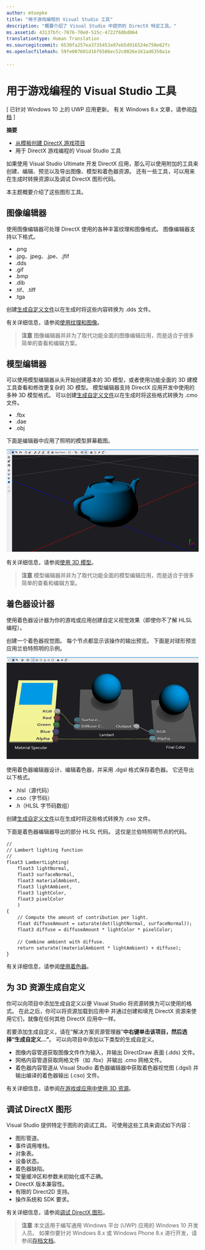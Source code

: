 ```yaml
---
author: mtoepke
title: "用于游戏编程的 Visual Studio 工具"
description: "概要介绍了 Visual Studio 中提供的 DirectX 特定工具。"
ms.assetid: 43137bfc-7876-70e0-515c-4722f68bd064
translationtype: Human Translation
ms.sourcegitcommit: 6530fa257ea3735453a97eb5d916524e750e62fc
ms.openlocfilehash: 59fe007601d16f6586ec52c0026e161ad6350a1e

---
```


# 用于游戏编程的 Visual Studio 工具


\[ 已针对 Windows 10 上的 UWP 应用更新。 有关 Windows 8.x 文章，请参阅[存档](http://go.microsoft.com/fwlink/p/?linkid=619132) \]

**摘要**

-   [从模板创建 DirectX 游戏项目](user-interface.md)
-   用于 DirectX 游戏编程的 Visual Studio 工具


如果使用 Visual Studio Ultimate 开发 DirectX 应用，那么可以使用附加的工具来创建、编辑、预览以及导出图像、模型和着色器资源。 还有一些工具，可以用来在生成时转换资源以及调试 DirectX 图形代码。

本主题概要介绍了这些图形工具。

## 图像编辑器


使用图像编辑器可处理 DirectX 使用的各种丰富纹理和图像格式。 图像编辑器支持以下格式。

-   .png
-   .jpg、jpeg、.jpe、.jfif
-   .dds
-   .gif
-   .bmp
-   .dib
-   .tif、.tiff
-   .tga

创建[生成自定义文件](#custom)以在生成时将这些内容转换为 .dds 文件。

有关详细信息，请参阅[使用纹理和图像](https://msdn.microsoft.com/library/windows/apps/hh873119.aspx)。

> **注意** 图像编辑器并非为了取代功能全面的图像编辑应用，而是适合于很多简单的查看和编辑方案。

 

## 模型编辑器


可以使用模型编辑器从头开始创建基本的 3D 模型，或者使用功能全面的 3D 建模工具查看和修改更复杂的 3D 模型。 模型编辑器支持 DirectX 应用开发中使用的多种 3D 模型格式。 可以创建[生成自定义文件](#custom)以在生成时将这些格式转换为 .cmo 文件。

-   .fbx
-   .dae
-   .obj

下面是编辑器中应用了照明的模型屏幕截图。

![茶壶](images/modeleditor.png)

有关详细信息，请参阅[使用 3D 模型](https://msdn.microsoft.com/library/windows/apps/hh873114.aspx)。

> **注意** 模型编辑器并非为了取代功能全面的模型编辑应用，而是适合于很多简单的查看和编辑方案。

 

## 着色器设计器


使用着色器设计器为你的游戏或应用创建自定义视觉效果（即使你不了解 HLSL 编程）。

创建一个着色器视觉图。 每个节点都显示该操作的输出预览。 下面是对球形预览应用兰伯特照明的示例。

![着色器视觉图](images/shaderdesigner.png)

使用着色器编辑器设计、编辑着色器，并采用 .dgsl 格式保存着色器。 它还导出以下格式。

-   .hlsl（源代码）
-   .cso（字节码）
-   .h（HLSL 字节码数组）

创建[生成自定义文件](#custom)以在生成时将这些格式转换为 .cso 文件。

下面是着色器编辑器导出的部分 HLSL 代码。 这仅是兰伯特照明节点的代码。

```hlsl
//
// Lambert lighting function
//
float3 LambertLighting(
    float3 lightNormal,
    float3 surfaceNormal,
    float3 materialAmbient,
    float3 lightAmbient,
    float3 lightColor,
    float3 pixelColor
    )
{
    // Compute the amount of contribution per light.
    float diffuseAmount = saturate(dot(lightNormal, surfaceNormal));
    float3 diffuse = diffuseAmount * lightColor * pixelColor;

    // Combine ambient with diffuse.
    return saturate((materialAmbient * lightAmbient) + diffuse);
}
```

有关详细信息，请参阅[使用着色器](https://msdn.microsoft.com/library/windows/apps/hh873117.aspx)。

## 为 3D 资源生成自定义


你可以向项目中添加生成自定义以便 Visual Studio 将资源转换为可以使用的格式。 在此之后，你可以将资源加载到应用中 并通过创建和填充 DirectX 资源来使用它们，就像在任何其他 DirectX 应用中一样。

若要添加生成自定义，请在“解决方案资源管理器”****中右键单击该项目，然后选择“生成自定义...”****。 可以向项目中添加以下类型的生成自定义。

-   图像内容管道获取图像文件作为输入，并输出 DirectDraw 表面 (.dds) 文件。
-   网格内容管道获取网格文件（如 .fbx）并输出 .cmo 网格文件。
-   着色器内容管道从 Visual Studio 着色器编辑器中获取着色器视觉图 (.dgsl) 并输出编译的着色器输出 (.cso) 文件。

有关详细信息，请参阅[在游戏或应用中使用 3D 资源](https://msdn.microsoft.com/library/windows/apps/hh972446.aspx)。

## 调试 DirectX 图形


Visual Studio 提供特定于图形的调试工具。 可使用这些工具来调试如下内容：

-   图形管道。
-   事件调用堆栈。
-   对象表。
-   设备状态。
-   着色器缺陷。
-   常量缓冲区和参数未初始化或不正确。
-   DirectX 版本兼容性。
-   有限的 Direct2D 支持。
-   操作系统和 SDK 要求。

有关详细信息，请参阅[调试 DirectX 图形](https://msdn.microsoft.com/library/windows/apps/hh315751.aspx)。

> **注意** 本文适用于编写通用 Windows 平台 (UWP) 应用的 Windows 10 开发人员。 如果你要针对 Windows 8.x 或 Windows Phone 8.x 进行开发，请参阅[存档文档](http://go.microsoft.com/fwlink/p/?linkid=619132)。

 

 

 







<!--HONumber=Aug16_HO3-->


